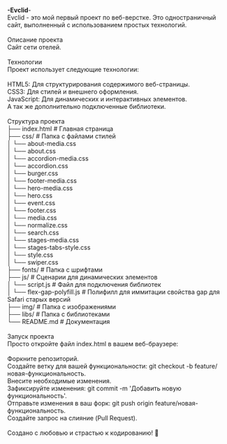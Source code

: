 <b>-Evclid</b>-<br>
Evclid - это мой первый проект по веб-верстке. Это одностраничный сайт, выполненный с использованием простых технологий. <br>
<br>
Описание проекта<br>
Сайт сети отелей.<br>
<br>
Технологии<br>
Проект использует следующие технологии:<br>
<br>
HTML5: Для структурирования содержимого веб-страницы.<br>
CSS3: Для стилей и внешнего оформления.<br>
JavaScript: Для динамических и интерактивных элементов.<br>
А так же дополнительно подключенные библиотеки.<br>
<br>
Структура проекта<br>
├── index.html        # Главная страница         <br>
├── css/                  # Папка с файлами стилей<br>
│   └── about-media.css                  <br>
│   └── about.css<br>
│   └── accordion-media.css<br>
│   └── accordion.css<br>
│   └── burger.css<br>
│   └── footer-media.css<br>
│   └── hero-media.css<br>
│   └── hero.css<br>
│   └── event.css<br>
│   └── footer.css<br>
│   └── media.css<br>
│   └── normalize.css<br>
│   └── search.css<br>
│   └── stages-media.css<br>
│   └── stages-tabs-style.css<br>
│   └── style.css<br>
│   └── swiper.css<br>
├── fonts/                 # Папка с шрифтами<br>
├── js/                     # Сценарии для динамических элементов<br>
│   └── script.js           # Файл для подключения библиотек<br>
│   └── flex-gap-polyfill.js  # Полифилл для иммитации свойства gap для Safari старых версий<br>
├── img/                    # Папка с изображениями<br>
├── libs/                   # Папка с библиотеками<br>
└── README.md               # Документация<br>
<br>
Запуск проекта<br>
Просто откройте файл index.html в вашем веб-браузере:<br>
<br>
Форкните репозиторий.<br>
Создайте ветку для вашей функциональности: git checkout -b feature/новая-функциональность.<br>
Внесите необходимые изменения.<br>
Зафиксируйте изменения: git commit -m 'Добавить новую функциональность'.<br>
Отправьте изменения в ваш форк: git push origin feature/новая-функциональность.<br>
Создайте запрос на слияние (Pull Request).<br>
<br>
Создано с любовью и страстью к кодированию! 🚀
